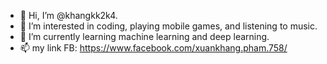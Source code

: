 - 👋 Hi, I’m @khangkk2k4.
- 👀 I’m interested in coding, playing mobile games, and listening to music.
- 🌱 I’m currently learning machine learning and deep learning.
- 📫 my link FB: https://www.facebook.com/xuankhang.pham.758/
